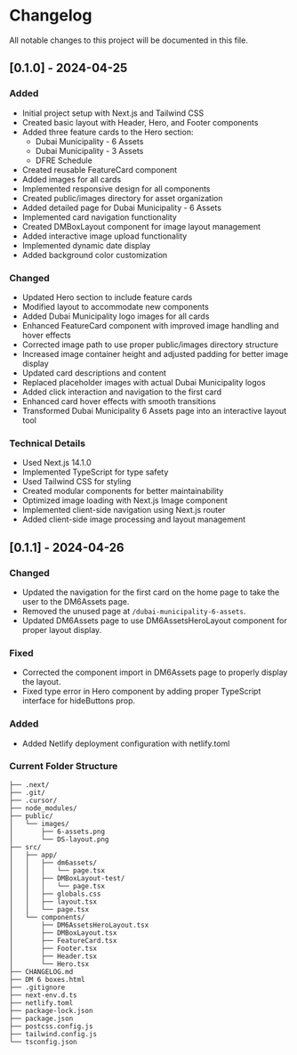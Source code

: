 # Changelog

All notable changes to this project will be documented in this file.

## [0.1.0] - 2024-04-25

### Added
- Initial project setup with Next.js and Tailwind CSS
- Created basic layout with Header, Hero, and Footer components
- Added three feature cards to the Hero section:
  - Dubai Municipality - 6 Assets
  - Dubai Municipality - 3 Assets
  - DFRE Schedule
- Created reusable FeatureCard component
- Added images for all cards
- Implemented responsive design for all components
- Created public/images directory for asset organization
- Added detailed page for Dubai Municipality - 6 Assets
- Implemented card navigation functionality
- Created DMBoxLayout component for image layout management
- Added interactive image upload functionality
- Implemented dynamic date display
- Added background color customization

### Changed
- Updated Hero section to include feature cards
- Modified layout to accommodate new components
- Added Dubai Municipality logo images for all cards
- Enhanced FeatureCard component with improved image handling and hover effects
- Corrected image path to use proper public/images directory structure
- Increased image container height and adjusted padding for better image display
- Updated card descriptions and content
- Replaced placeholder images with actual Dubai Municipality logos
- Added click interaction and navigation to the first card
- Enhanced card hover effects with smooth transitions
- Transformed Dubai Municipality 6 Assets page into an interactive layout tool

### Technical Details
- Used Next.js 14.1.0
- Implemented TypeScript for type safety
- Used Tailwind CSS for styling
- Created modular components for better maintainability
- Optimized image loading with Next.js Image component
- Implemented client-side navigation using Next.js router
- Added client-side image processing and layout management

## [0.1.1] - 2024-04-26

### Changed
- Updated the navigation for the first card on the home page to take the user to the DM6Assets page.
- Removed the unused page at `/dubai-municipality-6-assets`.
- Updated DM6Assets page to use DM6AssetsHeroLayout component for proper layout display.

### Fixed
- Corrected the component import in DM6Assets page to properly display the layout.
- Fixed type error in Hero component by adding proper TypeScript interface for hideButtons prop.

### Added
- Added Netlify deployment configuration with netlify.toml

### Current Folder Structure
```
├── .next/
├── .git/
├── .cursor/
├── node_modules/
├── public/
│   └── images/
│       ├── 6-assets.png
│       └── DS-layout.png
├── src/
│   ├── app/
│   │   ├── dm6assets/
│   │   │   └── page.tsx
│   │   ├── DMBoxLayout-test/
│   │   │   └── page.tsx
│   │   ├── globals.css
│   │   ├── layout.tsx
│   │   └── page.tsx
│   └── components/
│       ├── DM6AssetsHeroLayout.tsx
│       ├── DMBoxLayout.tsx
│       ├── FeatureCard.tsx
│       ├── Footer.tsx
│       ├── Header.tsx
│       └── Hero.tsx
├── CHANGELOG.md
├── DM 6 boxes.html
├── .gitignore
├── next-env.d.ts
├── netlify.toml
├── package-lock.json
├── package.json
├── postcss.config.js
├── tailwind.config.js
└── tsconfig.json
```